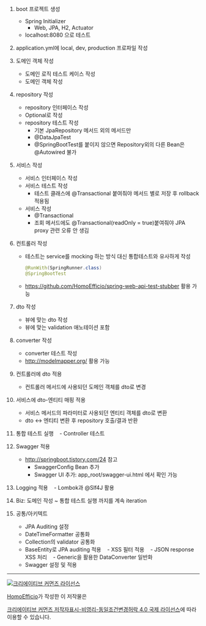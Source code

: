 1. boot 프로젝트 생성
    - Spring Initializer
        - Web, JPA, H2, Actuator
    - localhost:8080 으로 테스트
    
1. application.yml에 local, dev, production 프로파일 작성

1. 도메인 객체 작성
    - 도메인 로직 테스트 케이스 작성
    - 도메인 객체 작성
    
1. repository 작성
    - repository 인터페이스 작성
    - Optional로 작성
    - repository 테스트 작성
      - 기본 JpaRepository 메서드 외의 메서드만
      - @DataJpaTest
      - @SpringBootTest를 붙이지 않으면 Repository외의 다른 Bean은 @Autowired 불가

1. 서비스 작성
    - 서비스 인터페이스 작성
    - 서비스 테스트 작성
      - 테스트 클래스에 @Transactional 붙여줘야 메서드 별로 저장 후 rollback 적용됨
    - 서비스 작성
      - @Transactional
      - 조회 메서드에도 @Transactional(readOnly = true)붙여줘야 JPA proxy 관련 오류 안 생김
      
1. 컨트롤러 작성
    - 테스트는 service를 mocking 하는 방식 대신 통합테스트와 유사하게 작성
    
        ```java
        @RunWith(SpringRunner.class)
        @SpringBootTest
        ```
   - https://github.com/HomoEfficio/spring-web-api-test-stubber 활용 가능
   
1. dto 작성
    - 뷰에 맞는 dto 작성
    - 뷰에 맞는 validation 애노테이션 포함
    
1. converter 작성
    - converter 테스트 작성
    - http://modelmapper.org/ 활용 가능
    
1. 컨트롤러에 dto 적용
    - 컨트롤러 메서드에 사용되던 도메인 객체를 dto로 변경
    
1. 서비스에 dto-엔티티 매핑 적용
    - 서비스 메서드의 파라미터로 사용되던 엔티티 객체를 dto로 변환
    - dto <-> 엔티티 변환 후 repository 호출/결과 반환
    
1. 통합 테스트 실행
    - Controller 테스트

1. Swagger 적용
    - http://springboot.tistory.com/24 참고
        - SwaggerConfig Bean 추가
        - Swagger UI 추가: app_root/swagger-ui.html 에서 확인 가능
   
1. Logging 적용
    - Lombok과 @Slf4J 활용
    
1. Biz: 도메인 작성 ~ 통합 테스트 실행 까지를 계속 iteration

1. 공통/아키텍트
    - JPA Auditing 설정
    - DateTimeFormatter 공통화
    - Collection의 validator 공통화
    - BaseEntity로 JPA auditing 적용
    - XSS 필터 적용
    - JSON response XSS 처리
    - Generic을 활용한 DataConverter 일반화
    - Swagger 설정 및 적용


----
<a rel="license" href="http://creativecommons.org/licenses/by-nc-sa/4.0/"><img alt="크리에이티브 커먼즈 라이선스" style="border-width:0" src="https://i.creativecommons.org/l/by-nc-sa/4.0/88x31.png" /></a>

<a href='https://www.facebook.com/hanmomhanda' target='_blank'>HomoEfficio</a>가 작성한 이 저작물은

<a rel="license" href="http://creativecommons.org/licenses/by-nc-sa/4.0/">크리에이티브 커먼즈 저작자표시-비영리-동일조건변경허락 4.0 국제 라이선스</a>에 따라 이용할 수 있습니다.
